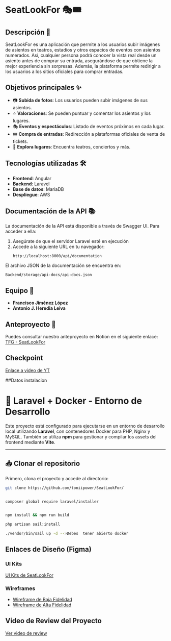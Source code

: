 # SeatLookFor 🎭🎟️

## Descripción 📌

SeatLookFor es una aplicación que permite a los usuarios subir imágenes de asientos en teatros, estadios y otros espacios de eventos con asientos numerados. Así, cualquier persona podrá conocer la vista real desde un asiento antes de comprar su entrada, asegurándose de que obtiene la mejor experiencia sin sorpresas. Además, la plataforma permite redirigir a los usuarios a los sitios oficiales para comprar entradas.

## Objetivos principales ✨

- 📷 **Subida de fotos**: Los usuarios pueden subir imágenes de sus asientos.
- ⭐ **Valoraciones**: Se pueden puntuar y comentar los asientos y los lugares.
- 🎭 **Eventos y espectáculos**: Listado de eventos próximos en cada lugar.
- 🎟️ **Compra de entradas**: Redirección a plataformas oficiales de venta de tickets.
- 📍 **Explora lugares**: Encuentra teatros, conciertos y más.

## Tecnologías utilizadas 🛠️

- **Frontend**: Angular
- **Backend**: Laravel
- **Base de datos**: MariaDB
- **Despliegue**: AWS

## Documentación de la API 📚

La documentación de la API está disponible a través de Swagger UI. Para acceder a ella:

1. Asegúrate de que el servidor Laravel esté en ejecución
2. Accede a la siguiente URL en tu navegador:
   ```
   http://localhost:8000/api/documentation
   ```

El archivo JSON de la documentación se encuentra en:
```
Backend/storage/api-docs/api-docs.json
```


## Equipo 👥

- **Francisco Jiménez López**
- **Antonio J. Heredia Leiva**

## Anteproyecto 📄
Puedes consultar nuestro anteproyecto en Notion en el siguiente enlace:
[TFG - SeatLookFor](https://branched-juniper-ded.notion.site/TFG-1b984cda3c97803dbb8dd31a2e6bb895)

## Checkpoint
[Enlace a video de YT](https://www.youtube.com/watch?v=KySzsRHFuxM&ab_channel=AntonioJes%C3%BAsHerediaLeiva)

##Datos instalacion

# 🚀 Laravel + Docker - Entorno de Desarrollo

Este proyecto está configurado para ejecutarse en un entorno de desarrollo local utilizando **Laravel**, con contenedores Docker para PHP, Nginx y MySQL. También se utiliza **npm** para gestionar y compilar los assets del frontend mediante **Vite**.

---

## 📥 Clonar el repositorio

Primero, clona el proyecto y accede al directorio:

```bash
git clone https://github.com/toniipower/SeatLookFor/


composer global require laravel/installer


npm install && npm run build

php artisan sail:install

./vendor/bin/sail up -d -->Debes  tener abierto docker

```

## Enlaces de Diseño (Figma)

### UI Kits
[UI Kits de SeatLookFor](https://www.figma.com/proto/ImMMo3FgZPSp6FfYw4JNMP/SeatLookFor?node-id=3027-141&p=f&t=Kvjn1FSMpw0egeMm-0&scaling=contain&content-scaling=fixed&page-id=0%3A1)

### Wireframes
- [Wireframe de Baja Fidelidad](https://www.figma.com/proto/ImMMo3FgZPSp6FfYw4JNMP/SeatLookFor?node-id=3261-604&p=f&t=Kvjn1FSMpw0egeMm-0&scaling=min-zoom&content-scaling=fixed&page-id=3261%3A594)
- [Wireframe de Alta Fidelidad](https://www.figma.com/proto/ImMMo3FgZPSp6FfYw4JNMP/SeatLookFor?node-id=3261-652&p=f&t=oJVvSz3zhEM0c21j-1&scaling=min-zoom&content-scaling=fixed&page-id=3261%3A595&starting-point-node-id=3261%3A652)

## Video de Review del Proyecto
[Ver video de review](https://youtu.be/nXtgN2nFSh8)
